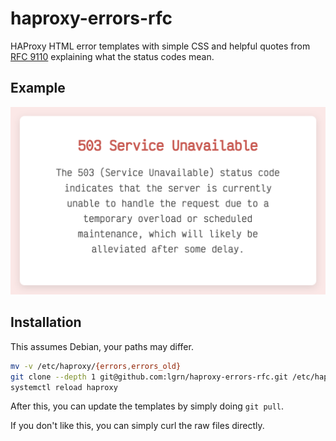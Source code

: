 # haproxy-errors-rfc

HAProxy HTML error templates with simple CSS and helpful quotes from
[RFC 9110](https://www.rfc-editor.org/rfc/rfc9110) explaining what the
status codes mean.

## Example

![Example image](img/example.png)

## Installation

This assumes Debian, your paths may differ.

```sh
mv -v /etc/haproxy/{errors,errors_old}
git clone --depth 1 git@github.com:lgrn/haproxy-errors-rfc.git /etc/haproxy/errors
systemctl reload haproxy
```

After this, you can update the templates by simply doing `git pull`.

If you don't like this, you can simply curl the raw files directly.
